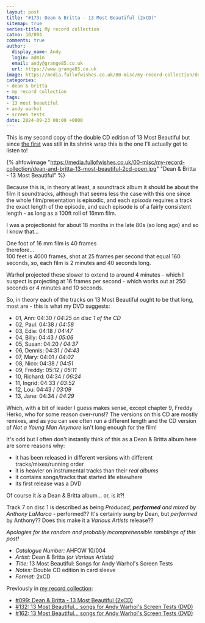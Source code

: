 ```yaml
---
layout: post
title: "#173: Dean & Britta - 13 Most Beautiful (2xCD)"
sitemap: true
series-title: My record collection
catno: 10/004
comments: true
author:
  display_name: Andy
  login: admin
  email: andy@grange85.co.uk
  url: https://www.grange85.co.uk
image: https://media.fullofwishes.co.uk/00-misc/my-record-collection/dean-and-britta-13-most-beautiful-2cd-open.jpg
categories:
- dean & britta
- my record collection
tags:
- 13 most beautiful
- andy warhol
- screen tests
date: 2024-09-23 00:00 +0000
---
```

This is my second copy of the double CD edition of 13 Most Beautiful but since [the first](/2024/01/08/my-record-collection-099-dean-britta-13-most-beautiful-2xcd/) was still in its shrink wrap this is the one I'll actually get to listen to! 

{% ahfowimage "https://media.fullofwishes.co.uk/00-misc/my-record-collection/dean-and-britta-13-most-beautiful-2cd-open.jpg" "Dean & Britta - 13 Most Beautiful" %}

Because this is, in theory at least, a soundtrack album it should be about the film it soundtracks, although that seems less the case with this one since the whole film/presentation is episodic, and each _episode_ requires a track the exact length of the episode, and each episode is of a fairly consistent length - as long as a 100ft roll of 16mm film.

I was a projectionist for about 18 months in the late 80s (so long ago) and so I know that...

One foot of 16 mm film is 40 frames  
therefore...  
100 feet is 4000 frames, shot at 25 frames per second that equal 160 seconds, so, each film is 2 minutes and 40 seconds long.

Warhol projected these slower to extend to around 4 minutes - which I suspect is projecting at 16 frames per second - which works out at 250 seconds or 4 minutes and 10 seconds.

So, in theory each of the tracks on 13 Most Beautiful ought to be that long, most are - this is what my DVD suggests:

 - 01, Ann: 04:30 /  _04:25 on disc 1 of the CD_
 - 02, Paul: 04:38 /  _04:58_
 - 03, Edie: 04:18 /  _04:47_
 - 04, Billy: 04:43 /  _05:06_
 - 05, Susan: 04:20 /  _04:37_
 - 06, Dennis: 04:31 /  _04:43_
 - 07, Mary: 04:01 /  _04:02_
 - 08, Nico: 04:38 /  _04:51_
 - 09, Freddy: 05:12 /  _05:11_
 - 10, Richard: 04:34 /  _06:24_
 - 11, Ingrid: 04:33 /  _03:52_
 - 12, Lou: 04:43 /  _03:09_
 - 13, Jane: 04:34 /  _04:29_

Which, with a bit of leader I guess makes sense, except chapter 9, Freddy Herko, who for some reason over-runs!? The versions on this CD are mostly remixes, and as you can see often run a different length and the CD version of _Not a Young Man Anymore_ isn't long enough for the film!

It's odd but I often don't instantly think of this as a Dean & Britta album here are some reasons why:

 - it has been released in different versions with different tracks/mixes/running order
 - it is heavier on instrumental tracks than their _real albums_
 - it contains songs/tracks that started life elsewhere
 - its first release was a DVD

Of course it _is_ a Dean & Britta album... or, is it?!

Track 7 on disc 1 is described as being _Produced, **performed** and mixed by Anthony LaMarca_ - performed?? It's certainly _sung_ by Dean, but _performed_ by Anthony?? Does this make it a _Various Artists_ release??

_Apologies for the random and probably incomprehensible ramblings of this post!_

 - *Catalogue Number:* AHFOW 10/004
 - *Artist:* Dean & Britta _(or Various Artists)_
 - *Title:* 13 Most Beautiful: Songs for Andy Warhol's Screen Tests
 - *Notes:* Double CD edition in card sleeve
 - *Format:* 2xCD

Previously in [my record collection](/category/my-record-collection):
 - [#099: Dean & Britta - 13 Most Beautiful (2xCD)](/2024/01/08/my-record-collection-099-dean-britta-13-most-beautiful-2xcd/)
 - [#132: 13 Most Beautiful... songs for Andy Warhol's Screen Tests (DVD)](/2024/05/02/my-record-collection-132-13-most-beautiful-dvd/)
 - [#162: 13 Most Beautiful... songs for Andy Warhol's Screen Tests (DVD)](/2024/08/15/my-record-collection-162-13-most-beautiful-songs-for-andy-warhol-s-screen-tests-dvd/)


